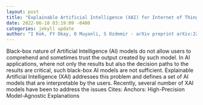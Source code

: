 ```yaml
--- 
layout: post 
title: "Explainable Artificial Intelligence (XAI) for Internet of Things: A Survey" 
date: 2022-06-18 03:19:09 -0400 
categories: jekyll update 
author: "I Kok, FY Okay, O Muyanli, S Ozdemir - arXiv preprint arXiv:2206.04800, 2022" 
--- 
```

Black-box nature of Artificial Intelligence (AI) models do not allow users to comprehend and sometimes trust the output created by such model. In AI applications, where not only the results but also the decision paths to the results are critical, such black-box AI models are not sufficient. Explainable Artificial Intelligence (XAI) addresses this problem and defines a set of AI models that are interpretable by the users. Recently, several number of XAI models have been to address the issues Cites: Anchors: High-Precision Model-Agnostic Explanations
